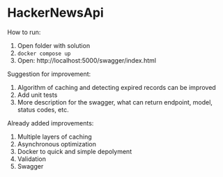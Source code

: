 # HackerNewsApi

How to run:
1) Open folder with solution
2) `docker compose up`
3) Open: http://localhost:5000/swagger/index.html

Suggestion for improvement:
1) Algorithm of caching and detecting expired records can be improved
2) Add unit tests
3) More description for the swagger, what can return endpoint, model, status codes, etc.

Already added improvements:
1) Multiple layers of caching
2) Asynchronous optimization
3) Docker to quick and simple depolyment
4) Validation
5) Swagger
